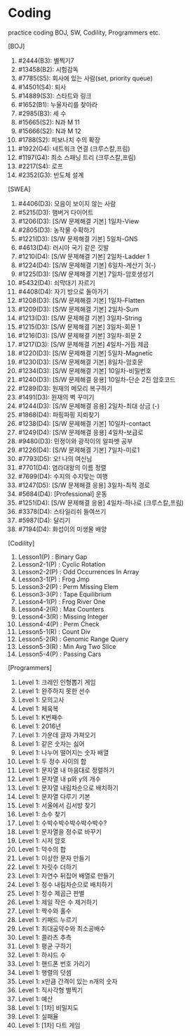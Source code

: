 # Coding
 practice coding BOJ, SW, Codility, Programmers etc.

[BOJ]
1. #2444(B3): 별찍기7
2. #13458(B2): 시험감독
3. #7785(S5): 회사에 있는 사람(set, priority queue)
4. #14501(S4): 퇴사
5. #14889(S3): 스타트와 링크
6. #1652(B1): 누울자리를 찾아라
7. #2985(B3): 세 수
8. #15665(S2): N과 M 11
9. #15666(S2): N과 M 12
10. #1788(S2): 피보나치 수의 확장
11. #1922(G4): 네트워크 연결 (크루스칼,프림)
12. #1197(G4): 최소 스패닝 트리 (크루스칼,프림)
13. #2217(S4): 로프
14. #2352(G3): 반도체 설계

[SWEA]
1. #4406(D3): 모음이 보이지 않는 사람
2. #5215(D3): 햄버거 다이어트
3. #1206(D3): [S/W 문제해결 기본] 1일차-View
4. #2805(D3): 농작물 수확하기
5. #1221(D3): [S/W 문제해결 기본] 5일차-GNS
6. #4613(D4): 러시아 국기 같은 깃발
7. #1210(D4): [S/W 문제해결 기본] 2일차-Ladder 1
8. #1224(D4): [S/W 문제해결 기본] 6일차-계산기 3(-)
9. #1225(D3): [S/W 문제해결 기본] 7일차-암호생성기
10. #5432(D4): 쇠막대기 자르기
11. #4408(D4): 자기 방으로 돌아가기
12. #1208(D3): [S/W 문제해결 기본] 1일차-Flatten
13. #1209(D3): [S/W 문제해결 기본] 2일차-Sum
14. #1213(D3): [S/W 문제해결 기본] 3일차-String
15. #1215(D3): [S/W 문제해결 기본] 3일차-회문 1
16. #1216(D3): [S/W 문제해결 기본] 3일차-회문 2
17. #1217(D3): [S/W 문제해결 기본] 4일차-거듭 제곱
18. #1220(D3): [S/W 문제해결 기본] 5일차-Magnetic
19. #1230(D3): [S/W 문제해결 기본] 8일차-암호문
20. #1234(D3): [S/W 문제해결 기본] 10일차-비밀번호
21. #1240(D3): [S/W 문제해결 응용] 10일차-단순 2진 암호코드
22. #1289(D3): 원재의 메모리 복구하기
23. #1491(D3): 원재의 벽 꾸미기
24. #1244(D3): [S/W 문제해결 응용] 2일차-최대 상금 (-)
25. #1868(D4): 파핑파핑 지뢰찾기
26. #1238(D4): [S/W 문제해결 기본] 10일차-contact
27. #1249(D4): [S/W 문제해결 응용] 4일차-보급로
28. #9480(D3): 민정이와 광직이의 알파벳 공부
29. #1226(D4): [S/W 문제해결 기본] 7일차-미로1
30. #7793(D5): 오! 나의 여신님
31. #7701(D4): 염라대왕의 이름 정렬
32. #7699(D4): 수지의 수지맞는 여행
33. #1247(D5): [S/W 문제해결 응용] 3일차-최적 경로
34. #5684(D4): [Professional] 운동
35. #1251(D4): [S/W 문제해결 응용] 4일차-하나로 (크루스칼,프림)
36. #3378(D4): 스타일리쉬 들여쓰기
37. #5987(D4): 달리기
38. #7194(D4): 화섭이의 미생물 배양

[Codility]
1. Lesson1(P) : Binary Gap
2. Lesson2-1(P) : Cyclic Rotation
3. Lesson2-2(P) : Odd Occurrences In Array
4. Lesson3-1(P) : Frog Jmp
5. Lesson3-2(P) : Perm Missing Elem
6. Lesson3-3(P) : Tape Equilibrium
7. Lesson4-1(P) : Frog River One
8. Lesson4-2(R) : Max Counters
9. Lesson4-3(R) : Missing Integer
10. Lesson4-4(P) : Perm Check
11. Lesson5-1(R) : Count Div
12. Lesson5-2(R) : Genomic Range Query
13. Lesson5-3(R) : Min Avg Two Slice
14. Lesson5-4(P) : Passing Cars

[Programmers]
1. Level 1: 크레인 인형뽑기 게임
2. Level 1: 완주하지 못한 선수
3. Level 1: 모의고사
4. Level 1: 체육복
5. Level 1: K번째수
6. Level 1: 2016년
7. Level 1: 가운데 글자 가져오기
8. Level 1: 같은 숫자는 싫어
9. Level 1: 나누어 떨어지는 숫자 배열
10. Level 1: 두 정수 사이의 합
11. Level 1: 문자열 내 마음대로 정렬하기
12. Level 1: 문자열 내 p와 y의 개수
13. Level 1: 문자열 내림차순으로 배치하기
14. Level 1: 문자열 다루기 기본
15. Level 1: 서울에서 김서방 찾기
16. Level 1: 소수 찾기
17. Level 1: 수박수박수박수박수박수?
18. Level 1: 문자열을 정수로 바꾸기
19. Level 1: 시저 암호
20. Level 1: 약수의 합
21. Level 1: 이상한 문자 만들기
22. Level 1: 자릿수 더하기
23. Level 1: 자연수 뒤집어 배열로 만들기
24. Level 1: 정수 내림차순으로 배치하기
25. Level 1: 정수 제곱근 판별
26. Level 1: 제일 작은 수 제거하기
27. Level 1: 짝수와 홀수
28. Level 1: 키패드 누르기
29. Level 1: 최대공약수와 최소공배수
30. Level 1: 콜라츠 추측
31. Level 1: 평균 구하기
32. Level 1: 하샤드 수
33. Level 1: 핸드폰 번호 가리기
34. Level 1: 행렬의 덧셈
35. Level 1: x만큼 간격이 있는 n개의 숫자
36. Level 1: 직사각형 별찍기
37. Level 1: 예산
38. Level 1: [1차] 비밀지도
39. Level 1: 실패율
40. Level 1: [1차] 다트 게임
